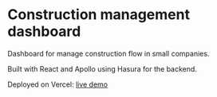 # Construction management dashboard

Dashboard for manage construction flow in small companies.

Built with React and Apollo using Hasura for the backend.

Deployed on Vercel: [live demo](https://construction-management-dashboard.now.sh)
